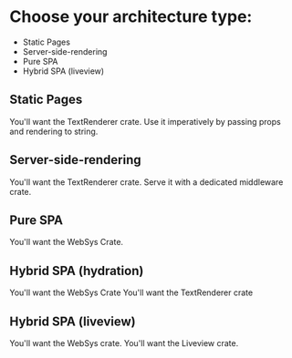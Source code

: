# Choose your architecture type:
- Static Pages
- Server-side-rendering
- Pure SPA
- Hybrid SPA (liveview)


## Static Pages
You'll want the TextRenderer crate.
Use it imperatively by passing props and rendering to string.

## Server-side-rendering
You'll want the TextRenderer crate.
Serve it with a dedicated middleware crate.

## Pure SPA
You'll want the WebSys Crate.

## Hybrid SPA (hydration)
You'll want the WebSys Crate
You'll want the TextRenderer crate 


## Hybrid SPA (liveview)
You'll want the WebSys crate.
You'll want the Liveview crate.

